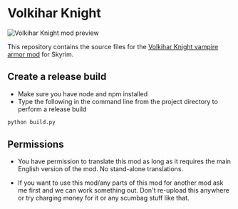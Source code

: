 # Volkihar Knight

![Volkihar Knight mod preview](https://i.imgur.com/FseUuWy.jpg)

This repository contains the source files for the [Volkihar Knight vampire armor mod](https://www.nexusmods.com/skyrimspecialedition/mods/4806/) for Skyrim.

## Create a release build

- Make sure you have node and npm installed
- Type the following in the command line from the project directory to perform a release build

```bash
python build.py
```

## Permissions

- You have permission to translate this mod as long as it requires the main English version of the mod. No stand-alone translations.

- If you want to use this mod/any parts of this mod for another mod ask me first and we can work something out. Don't re-upload this anywhere or try charging money for it or any scumbag stuff like that.
